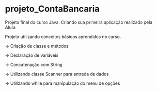 # projeto_ContaBancaria
Projeto final do curso Java: Criando sua primeira aplicação realizado pela Alura

Projeto utilizando conceitos básicos aprendidos no curso.

-> Criação de classe e métodos

-> Declaração de variáveis

-> Concatenação com String

-> Utilizando classe Scanner para entrada de dados

-> Utilizando while para manipulação do menu de opções